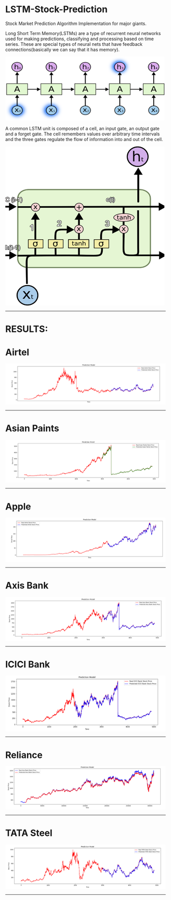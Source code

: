 # LSTM-Stock-Prediction
Stock Market Prediction Algorithm Implementation for major giants.

Long Short Term Memory(LSTMs) are a type of recurrent neural networks used for making predictions, classifying and processing based on time series. These are special types of neural nets that have feedback connections(basically we can say that it has memory).

<img src="results/RNN.png" width="500" height='200'>

A common LSTM unit is composed of a cell, an input gate, an output gate and a forget gate. The cell remembers values over arbitrary time intervals and the three gates regulate the flow of information into and out of the cell.

<img src="results/LSTM.png" width="500" height="500">
<hr>

# RESULTS:

# Airtel

<img src="results/airtel2.PNG">
<hr>

# Asian Paints

<img src="results/ap2.PNG">
<hr>

# Apple

<img src="results/apple2.PNG">
<hr>

# Axis Bank

<img src="results/axis2.PNG">
<hr>

# ICICI Bank

<img src="results/icici2.PNG">
<hr>

# Reliance

<img src="results/rel2.PNG">
<hr>

# TATA Steel

<img src="results/tata2.PNG">
<hr>
